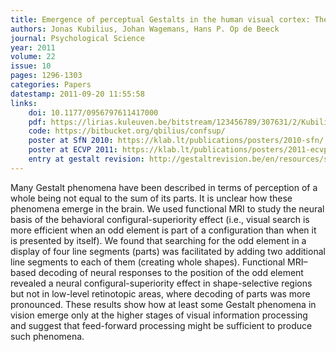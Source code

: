 ```yaml
---
title: Emergence of perceptual Gestalts in the human visual cortex: The case of the configural superiority effect
authors: Jonas Kubilius, Johan Wagemans, Hans P. Op de Beeck
journal: Psychological Science
year: 2011
volume: 22
issue: 10
pages: 1296-1303
categories: Papers
datestamp: 2011-09-20 11:55:58
links:
    doi: 10.1177/0956797611417000
    pdf: https://lirias.kuleuven.be/bitstream/123456789/307631/2/Kubilius%20et%20al%20Psych%20Science%202011.pdf
    code: https://bitbucket.org/qbilius/confsup/
    poster at SfN 2010: https://klab.lt/publications/posters/2010-sfn/
    poster at ECVP 2011: https://klab.lt/publications/posters/2011-ecvp/
    entry at gestalt revision: http://gestaltrevision.be/en/resources/supplementary-material/82-configural-superiority-effect
---
```


Many Gestalt phenomena have been described in terms of perception of a whole being not equal to the sum of its parts. It is unclear how these phenomena emerge in the brain. We used functional MRI to study the neural basis of the behavioral configural-superiority effect (i.e., visual search is more efficient when an odd element is part of a configuration than when it is presented by itself). We found that searching for the odd element in a display of four line segments (parts) was facilitated by adding two additional line segments to each of them (creating whole shapes). Functional MRI–based decoding of neural responses to the position of the odd element revealed a neural configural-superiority effect in shape-selective regions but not in low-level retinotopic areas, where decoding of parts was more pronounced. These results show how at least some Gestalt phenomena in vision emerge only at the higher stages of visual information processing and suggest that feed-forward processing might be sufficient to produce such phenomena.
